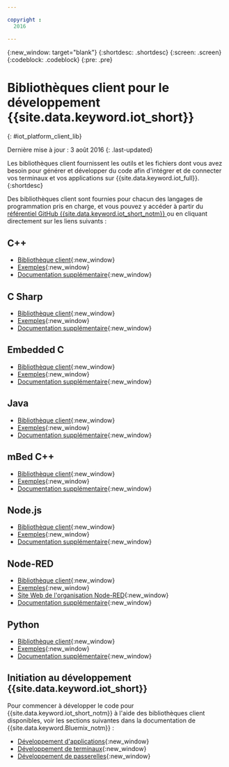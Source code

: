 ```yaml
---

copyright :
  2016

---
```


{:new_window: target="blank"}
{:shortdesc: .shortdesc}
{:screen: .screen}
{:codeblock: .codeblock}
{:pre: .pre}

# Bibliothèques client pour le développement {{site.data.keyword.iot_short}}
{: #iot_platform_client_lib}

Dernière mise à jour : 3 août 2016
{: .last-updated}

Les bibliothèques client fournissent les outils et les fichiers dont vous avez besoin pour générer et développer du code afin d'intégrer et de connecter vos terminaux et vos applications sur {{site.data.keyword.iot_full}}.
{:shortdesc}

Des bibliothèques client sont fournies pour chacun des langages de programmation pris en charge, et vous pouvez y accéder à partir du [référentiel GitHub {{site.data.keyword.iot_short_notm}} ](https://github.com/ibm-watson-iot) ou en cliquant directement sur les liens suivants :

## C++

- [Bibliothèque client](https://github.com/ibm-watson-iot/iot-cpp){:new_window}
- [Exemples](https://github.com/ibm-watson-iot/iot-cpp/tree/master/samples){:new_window}
- [Documentation supplémentaire](https://github.com/ibm-watson-iot/iot-cpp/blob/master/README.md){:new_window}

## C Sharp
- [Bibliothèque client](https://github.com/ibm-watson-iot/iot-csharp){:new_window}
- [Exemples](https://github.com/ibm-watson-iot/iot-csharp/tree/master/sample){:new_window}
- [Documentation supplémentaire](https://github.com/ibm-watson-iot/iot-csharp/blob/master/README.md){:new_window}

## Embedded C

- [Bibliothèque client](https://github.com/ibm-watson-iot/iot-embeddedc){:new_window}
- [Exemples](https://github.com/ibm-watson-iot/iot-embeddedc/tree/master/samples){:new_window}
- [Documentation supplémentaire](https://github.com/ibm-watson-iot/iot-embeddedc/blob/master/README.md){:new_window}


## Java
- [Bibliothèque client](https://github.com/ibm-watson-iot/iot-java){:new_window}
- [Exemples](https://github.com/ibm-watson-iot/iot-java#samples){:new_window}
- [Documentation supplémentaire](https://github.com/ibm-watson-iot/iot-java/blob/master/README.md){:new_window}

## mBed C++

- [Bibliothèque client](https://developer.mbed.org/teams/IBM_IoT/code/IBMIoTF/){:new_window}
- [Exemples](https://developer.mbed.org/teams/IBM_IoT/code/IBMIoTClientLibrarySample/){:new_window}
- [Documentation supplémentaire](http://iotf.readthedocs.io/en/latest/devices/libraries/mbedcpp.html){:new_window}

## Node.js
- [Bibliothèque client](https://github.com/ibm-watson-iot/iot-nodejs){:new_window}
- [Exemples](https://github.com/ibm-watson-iot/iot-nodejs/tree/master/samples){:new_window}
- [Documentation supplémentaire](https://github.com/ibm-watson-iot/iot-nodejs/blob/master/README.md){:new_window}

## Node-RED
- [Bibliothèque client](https://github.com/ibm-watson-iot/iot-nodered){:new_window}
- [Exemples](https://github.com/ibm-watson-iot/iot-nodered/tree/master/samples/rpi){:new_window}
- [Site Web de l'organisation Node-RED](http://nodered.org/){:new_window}
- [Documentation supplémentaire](https://github.com/ibm-watson-iot/iot-nodered/blob/master/README.md){:new_window}

## Python
- [Bibliothèque client](https://github.com/ibm-watson-iot/iot-python){:new_window}
- [Exemples](https://github.com/ibm-watson-iot/iot-python/tree/master/samples){:new_window}
- [Documentation supplémentaire](https://github.com/ibm-watson-iot/iot-python/blob/master/README.rst){:new_window}

## Initiation au développement {{site.data.keyword.iot_short}}

Pour commencer à développer le code pour {{site.data.keyword.iot_short_notm}} à l'aide des bibliothèques client disponibles, voir les sections suivantes dans la documentation de {{site.data.keyword.Bluemix_notm}} : 

- [Développement d'applications](applications/api.html){:new_window}
- [Développement de terminaux](devices/api.html){:new_window}
- [Développement de passerelles](gateways/mqtt.html){:new_window}
